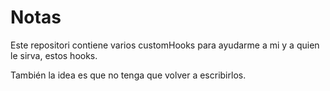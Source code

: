 # Notas

Este repositori contiene varios customHooks para ayudarme a mi y a quien le sirva, estos hooks.

También la idea es que no tenga que volver a escribirlos.
